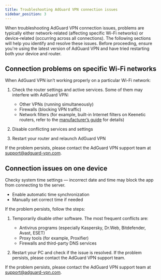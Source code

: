 ```yaml
---
title: Troubleshooting AdGuard VPN connection issues
sidebar_position: 3
---
```


When troubleshooting AdGuard VPN connection issues, problems are typically either network-related (affecting specific Wi-Fi networks) or device-related (occurring across all connections). The following sections will help you identify and resolve these issues. Before proceeding, ensure you're using the latest version of AdGuard VPN and have tried restarting both your device and router.

## Connection problems on specific Wi-Fi networks

When AdGuard VPN isn’t working properly on a particular Wi-Fi network:

1. Check the router settings and active services. Some of them may interfere with AdGuard VPN:

    - Other VPNs (running simultaneously)
    - Firewalls (blocking VPN traffic)
    - Network filters (for example, built-in Internet filters on Keenetic routers, refer to the [manufacturer’s guide](https://help.keenetic.com/hc/en-us/articles/4415711575698-Content-filtering-and-ad-blocking-options) for details)

1. Disable conflicting services and settings

1. Restart your router and relaunch AdGuard VPN

If the problem persists, please contact the AdGuard VPN support team at support@adguard-vpn.com.

## Connection issues on one device

Checky system time settings — incorrect date and time may block the app from connecting to the server.

- Enable automatic time synchronization
- Manually set correct time if needed

If the problem persists, follow the steps:

1. Temporarily disable other software. The most frequent conflicts are:

    - Antivirus programs (especially Kaspersky, Dr.Web, Bitdefender, Avast, ESET)
    - Proxy tools (for example, Proxifier)
    - Firewalls and third-party DNS services

1. Restart your PC and check if the issue is resolved. If the problem persists, please contact the AdGuard VPN support team.

If the problem persists, please contact the AdGuard VPN support team at support@adguard-vpn.com.
